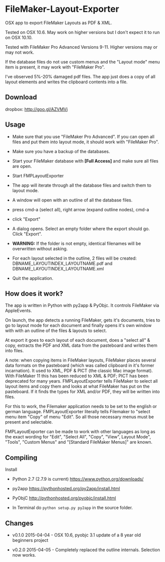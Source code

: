 # FileMaker-Layout-Exporter

OSX app to export FileMaker Layouts as PDF &amp; XML.

Tested on OSX 10.6. May work on higher versions but I don't expect it to run on OSX 10.10.

Tested with FileMaker Pro Advanced Versions 9-11. Higher versions may or may not work.

If the database files do not use custom menus and the "Layout mode" menu item is present,
it may work with "FileMaker Pro".

I've observed 5%-20% damaged pdf files. The app just does a copy of all layout elements and writes the clipboard contents into a file.


## Download
dropbox: http://goo.gl/AZVMVj


## Usage

+ Make sure that you use "FileMaker Pro Advanced". If you can open all files and put them into layout mode, it should work with "FileMaker Pro".

+ Make sure you have a backup of the databases.

+ Start your FileMaker database with **[Full Access]** and make sure all files are open.

+ Start FMPLayoutExporter

+ The app will iterate through all the database files and switch them to layout mode.

+ A window will open with an outline of all the database files.

+ press cmd-a (select all), right arrow (expand outline nodes), cmd-a

+ click "Export"

+ A dialog opens. Select an empty folder where the export should go. Click "Export".

+ **WARNING:** If the folder is not empty, identical filenames will be overwritten without asking.

+ For each layout selected in the outline, 2 files will be created:
DBNAME_LAYOUTINDEX_LAYOUTNAME.pdf and
DBNAME_LAYOUTINDEX_LAYOUTNAME.xml

+ Quit the application.

## How does it work?

The app is written in Python with py2app & PyObjc. It controls FileMaker via AppleEvents.

On launch, the app detects a running FileMaker, gets it's documents, tries to go to layout mode for each document and finally opens it's own window with with an outline of the files & layouts to select.

At export it goes to each layout of each document, does a "select all" & copy, extracts the PDF and XML data from the pasteboard and writes them into files.

A note: when copying items in FileMaker layouts, FileMaker places several data formats on the pasteboard (which was called clipboard in it's former incarnation). It used to XML, PDF & PICT (the classic Mac image format). With FileMaker 11 this has been reduced to XML & PDF; PICT has been deprecated for many years. FMPLayoutExporter tells FileMaker to select all layout items and copy them and looks at what FileMaker has put on the pasteboard. If it finds the types for XML and/or PDF, they will be written into files.

For this to work, the Filemaker application needs to be set to the english or german language. FMPLayoutExporter literally tells Filemaker to "select menu item "Copy" of menu "Edit". So all those necessary menus must be present and selectable. 

FMPLayoutExporter can be made to work with other languages as long as the exact wording for "Edit", "Select All", "Copy", "View", Layout Mode", "Tools", "Custom Menus" and "[Standard FileMaker Menus]" are known.


## Compiling

Install

+ Python 2.7 (2.7.9 is current) <https://www.python.org/downloads/>

+ py2app <https://pythonhosted.org/py2app/install.html>

+ PyObjC <http://pythonhosted.org/pyobjc/install.html>

+ In Terminal do  ```python setup.py py2app```  in the source folder.

## Changes

+ v0.1.0 2015-04-04 - OSX 10.6, pyobjc 3.1 update of a 8 year old beginners project 

+ v0.2.0 2015-04-05 - Completely replaced the outline internals. Selection now works.
